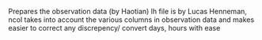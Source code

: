 Prepares the observation data (by Haotian)
lh file is by Lucas Henneman, ncol takes into account the various columns in observation data and makes easier to correct any discrepency/ convert days, hours with ease
